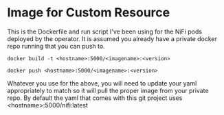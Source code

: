 # Image for Custom Resource

This is the Dockerfile and run script I've been using for the NiFi pods deployed by the operator.
It is assumed you already have a private docker repo running that you can push to.

`docker build -t <hostname>:5000/<imagename>:<version>`

`docker push <hostname>:5000/<imagename>:<version>`

Whatever you use for the above, you will need to update your yaml appropriately to match so it will
pull the proper image from your private repo. By default the yaml that comes with this
git project uses \<hostname>:5000/nifi:latest